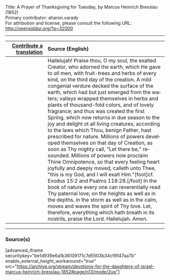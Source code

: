 <html>
<head></head>
<body>
Title: A Prayer of Thanksgiving for Tuesday, by Marcus Heinrich Bresslau (1852)<br />
Primary contributor: aharon.varady<br />
For attribution and license, please consult the following URL: <a href="http://opensiddur.org/?p=32000">http://opensiddur.org/?p=32000</a>
<p />
<hr />

<table style="margin-left: auto;margin-right: auto;" class="draggable">
<thead><tr><th id="x" style="text-align: right;"><a href="/contributing/upload/">Contribute a translation</a></th><th style="text-align: left;">Source (English)</th></tr></thead>
<tbody>
<tr><td style="vertical-align:top;" width="25%">
<div class="liturgy" lang="he">

</span></div></td>
 
<td style="vertical-align:top;">
<div class="english" lang="en">
Hallelujah! Praise thou, O my soul, the exalted Creator, who adorned the earth, which He gave to <em>all</em> men, with fruit-trees and herbs of every kind, on the third day of the creation. A mild congenial verdure decked the surface of the earth, which had but just emerged from the waters; valleys wrapped themselves in herbs and plants of thousand-fold colors, and of lovely fragrance; and thus was created the first Spring, which now returns in due season to the joy and delight ot all living creatures, according to the laws which Thou, benign Father, hast prescribed for nature. Millions of powers developed themselves on that day of Creation, as soon as Thy mighty call, "Let there be," resounded. Millions of powers now proclaim Thine Omnipotence, so that every feeling heart joyfully and deeply moved, calleth unto Thee, "this is my God, and I will exalt Him."[foot]cf. Exodus 15:2 and Psalms 118:28.[/foot] In the book of nature every one can reverentially read Thy paternal love; on the heights as well as in the depths, in the storm as well as in the calm, moves and waves the spirit of Thy love. Let, therefore, everything which hath breath in its nostrils, praise the Lord. Hallelujah. <em>Amen</em>.
</div></td></tr>
</tbody></table>

<hr />

<h3>Source(s)</h3>

[advanced_iframe securitykey="be1d939e6a1b36109171c7d5503b34cf9147aa7b" enable_external_height_workaround="true" src="https://archive.org/stream/devotions-for-the-daughters-of-israel-marcus-heinrich-bresslau-1852#page/n13/mode/2up"]

&nbsp;
</body>
</html>